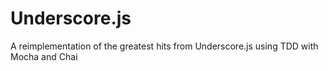 # Underscore.js

A reimplementation of the greatest hits from Underscore.js using TDD with Mocha and Chai
